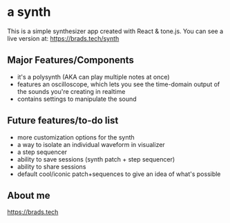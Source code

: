 # a synth

This is a simple synthesizer app created with React & tone.js. You can see a live version at: https://brads.tech/synth

## Major Features/Components

* it's a polysynth (AKA can play multiple notes at once)
* features an oscilloscope, which lets you see the time-domain output of the sounds you're creating in realtime
* contains settings to manipulate the sound

## Future features/to-do list

* more customization options for the synth
* a way to isolate an individual waveform in visualizer
* a step sequencer
* ability to save sessions (synth patch + step sequencer)
* ability to share sessions
* default cool/iconic patch+sequences to give an idea of what's possible

## About me

https://brads.tech
